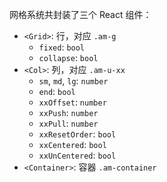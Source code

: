 网格系统共封装了三个 React 组件：

- `<Grid>`: 行，对应 `.am-g`
  - `fixed`: `bool`
  - `collapse`: `bool`
- `<Col>`: 列，对应 `.am-u-xx`
  - `sm`, `md`, `lg`: `number`
  - `end`: `bool`
  - `xxOffset`: `number`
  - `xxPush`: `number`
  - `xxPull`: `number`
  - `xxResetOrder`: `bool`
  - `xxCentered`: `bool`
  - `xxUnCentered`: `bool`
- `<Container>`: 容器 `.am-container`
